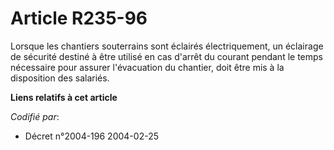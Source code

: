 # Article R235-96

Lorsque les chantiers souterrains sont éclairés électriquement, un éclairage de sécurité destiné à être utilisé en cas
d'arrêt du courant pendant le temps nécessaire pour assurer l'évacuation du chantier, doit être mis à la disposition des
salariés.

**Liens relatifs à cet article**

_Codifié par_:

  - Décret n°2004-196 2004-02-25
